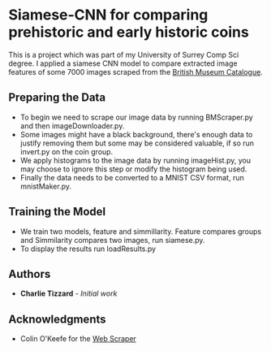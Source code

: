 # Siamese-CNN for comparing prehistoric and early historic coins

This is a project which was part of my University of Surrey Comp Sci degree. I applied a siamese CNN model to compare extracted image features of some 7000 images scraped from the [British Museum Catalogue](http://www.britishmuseum.org/research/collection_online/search.aspx).

## Preparing the Data

* To begin we need to scrape our image data by running BMScraper.py and then imageDownloader.py.
* Some images might have a black background, there's enough data to justify removing them but some may be considered valuable, if so run invert.py on the coin group.
* We apply histograms to the image data by running imageHist.py, you may choose to ignore this step or modify the histogram being used.
* Finally the data needs to be converted to a MNIST CSV format, run mnistMaker.py.

## Training the Model

* We train two models, feature and simmillarity. Feature compares groups and Simmilarity compares two images, run siamese.py.
* To display the results run loadResults.py

## Authors

* **Charlie Tizzard** - *Initial work* 

## Acknowledgments

* Colin O'Keefe for the [Web Scraper](https://realpython.com/python-web-scraping-practical-introduction/)
